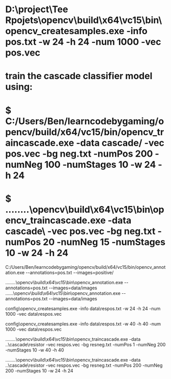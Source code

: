 # D:\project\Tee Rpojets\opencv\build\x64\vc15\bin\opencv_createsamples.exe -info pos.txt -w 24 -h 24 -num 1000 -vec pos.vec

# train the cascade classifier model using:
# $ C:/Users/Ben/learncodebygaming/opencv/build/x64/vc15/bin/opencv_traincascade.exe -data cascade/ -vec pos.vec -bg neg.txt -numPos 200 -numNeg 100 -numStages 10 -w 24 -h 24

# $ ..\..\..\..\opencv\build\x64\vc15\bin\opencv_traincascade.exe -data cascade\ -vec pos.vec -bg neg.txt -numPos 20 -numNeg 15 -numStages 10 -w 24 -h 24

C:/Users/Ben/learncodebygaming/opencv/build/x64/vc15/bin/opencv_annotation.exe --annotations=pos.txt --images=positive/


..\..\..\..\opencv\build\x64\vc15\bin\opencv_annotation.exe --annotations=pos.txt --images=data/images
..\..\..\opencv\build\x64\vc15\bin\opencv_annotation.exe --annotations=pos.txt --images=data/images

config\opencv_createsamples.exe -info data\respos.txt -w 24 -h 24 -num 1000 -vec data\respos.vec

config\opencv_createsamples.exe -info data\respos.txt -w 40 -h 40 -num 1000 -vec data\respos.vec

..\..\..\..\opencv\build\x64\vc15\bin\opencv_traincascade.exe -data ..\cascade\resistor -vec respos.vec -bg resneg.txt -numPos 1 -numNeg 200 -numStages 10 -w 40 -h 40

..\..\..\..\opencv\build\x64\vc15\bin\opencv_traincascade.exe -data ..\cascade\resistor -vec respos.vec -bg resneg.txt -numPos 200 -numNeg 200 -numStages 10 -w 24 -h 24

